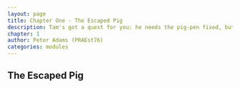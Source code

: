 ```yaml
---
layout: page
title: Chapter One - The Escaped Pig
description: Tam's got a quest for you: he needs the pig-pen fixed, but first you've got to deal with the pigs...
chapter: 1
author: Peter Adams (PRAEst76)
categories: modules
---
```

## The Escaped Pig